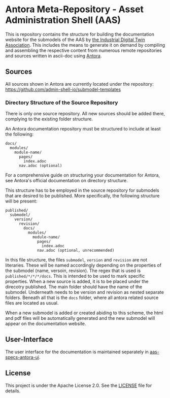 # Antora Meta-Repository - Asset Administration Shell (AAS) 

This is repository contains the structure for building the documentation website for the submodels of the AAS by [the Industrial Digital Twin Association](https://industrialdigitaltwin.org). This includes the means to generate it on demand by compiling and assembling the respective content from numerous remote repositories and sources written in ascii-doc using [Antora](https://antora.org/).

## Sources

All sources shown in Antora are currently located under the repository: https://github.com/admin-shell-io/submodel-templates

### Directory Structure of the Source Repository

There is only one source repository. All new sources should be added there, complying to the existing folder structure.

An Antora documentation repository must be structured to include at least the following:
```
docs/
  modules/
    module-name/
      pages/
        index.adoc
      nav.adoc (optional)
```
For a comprehensive guide on structuring your documentation for Antora, see Antora's official documentation on directory structure.

This structure has to be employed in the source repository for submodels that are desired to be published. More specifically, the following structure will be present:
```
published/
  submodel/
    version/
      revision/
        docs/
          modules/
            module-name/
              pages/
                index.adoc
              nav.adoc (optional, unrecommended)
```

In this file structure, the files ```submodel```, ```version``` and ```revision``` are not literaries. These will be named accordingly depending on the properties of the submodel (name, versoin, revision). The regex that is used is ```published/*/*/*/docs```. This is intended to be used to mark specific properties. When a new source is added, it is to be placed under the direcotry published. The main folder should have the name of the submodel. Underneath needs to be version and revision as nested separate folders. Beneath all that is the ```docs``` folder, where all antora related source files are located as usual.

When a new submodel is added or created abiding to this scheme, the html and pdf files will be automatically generated and the new submodel will appear on the documentation website.

## User-Interface
The user interface for the documentation is maintained separately in [aas-specs-antora-ui](https://github.com/admin-shell-io/aas-specs-antora-ui). 

## License
This project is under the Apache License 2.0. See the [LICENSE](LICENSE) file for details.
